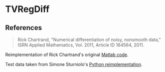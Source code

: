# TVRegDiff

## References
> Rick Chartrand, "Numerical differentiation of noisy, nonsmooth data," ISRN Applied Mathematics, Vol. 2011, Article ID 164564, 2011. 

Reimplementation of Rick Chartrand's original [Matlab code](https://sites.google.com/site/dnartrahckcir/home/tvdiff-code).

Test data taken from Simone Sturniolo's [Python reimplementation](https://github.com/stur86/tvregdiff).